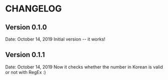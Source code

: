# CHANGELOG

## Version 0.1.0
Date: October 14, 2019
Initial version -- it works!

## Version 0.1.1
Date: October 14, 2019
Now it checks whether the number in Korean is valid or not with RegEx :)

